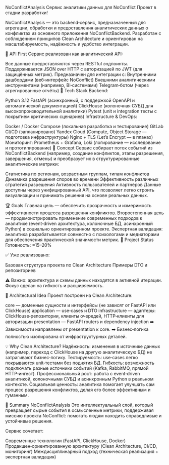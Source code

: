 NoConflictAnalysis
Сервис аналитики данных для NoConflict
Проект в стадии разработки!

NoConflictAnalysis — это backend‑сервис, предназначенный для агрегации, обработки и предоставления аналитических данных о конфликтах из основного приложения NoConflictBackend.
Разработан с соблюдением принципов Clean Architecture и ориентирован на масштабируемость, надёжность и удобство интеграции.

🔗 API First
Сервис реализован как аналитический API:

Все данные предоставляются через RESTful эндпоинты.
Поддерживается JSON over HTTP с авторизацией по JWT (для защищённых метрик).
Предназначен для интеграции с:
Внутренними дашбордами (веб‑интерфейс NoConflict)
Внешними аналитическими инструментами (например, BI‑системами)
Telegram‑ботом (через агрегированные отчёты)
🔧 Tech Stack
Backend:

Python 3.12
FastAPI (асинхронный, с поддержкой OpenAPI и автоматической документацией)
ClickHouse (колоночная СУБД для высокопроизводительной аналитики)
Pytest (unit и integration тесты с покрытием критических сценариев)
Infrastructure & DevOps:

Docker / Docker Compose (локальная разработка и тестирование)
GitLab CI/CD (запланировано)
Yandex Cloud (Compute, Object Storage — подготовка инфраструктуры)
Nginx + TLS (Let’s Encrypt — в планах)
Мониторинг: Prometheus + Grafana, Loki (логирование — исследование и прототипирование)
🎯 Concept
Сервис собирает поток событий из NoConflictBackend (например, создание конфликтов, этапы разрешения, завершения, отмены) и преобразует их в структурированные аналитические метрики:

Статистика по регионам, возрастным группам, типам конфликтов
Динамика разрешения споров во времени
Эффективность различных стратегий разрешения
Активность пользователей и партнёров
Данные доступны через унифицированный API, что позволяет легко строить визуализации и принимать решения на основе реальных данных.

🏆 Goals
Главная цель — обеспечить прозрачность и измеримость эффективности процесса разрешения конфликтов.
Второстепенная цель — продемонстрировать применение современных подходов к аналитике (event‑driven архитектура, колоночные БД, асинхронный Python) в социально ориентированном проекте.
Экспертная валидация: аналитика разрабатывается совместно с психологами и медиаторами для обеспечения практической значимости метрик.
📌 Project Status
Готовность: ≈15–20%

✅ Уже реализовано:

Базовая структура проекта по Clean Architecture
Примеры DTO и репозиториев

⚠️ Важно: архитектура и схемы данных находятся в активной итерации. Фокус сделан на гибкость и расширяемость.

🧱 Architectural Idea
Проект построен на Clean Architecture:

core — доменные сущности и интерфейсы (не зависят от FastAPI или ClickHouse)
application — use‑cases и DTO
infrastructure — адаптеры: ClickHouse‑репозитории, клиенты очередей, HTTP‑клиенты для авторизации
presentation — FastAPI routers и dependency injection
➡️ Зависимости направлены от presentation к core.
➡️ Бизнес‑логика полностью изолирована от инфраструктурных деталей.

💡 Why Clean Architecture?
Надёжность: изменения в источнике данных (например, переход с ClickHouse на другую аналитическую БД) не затрагивают бизнес‑логику.
Тестируемость: use‑cases легко покрываются unit‑тестами без поднятия БД.
Гибкость: возможность подключать разные источники событий (Kafka, RabbitMQ, прямой HTTP‑ингест).
Профессиональный рост: работа с event‑driven аналитикой, колоночными СУБД и асинхронным Python в реальном контексте.
Социальная ценность: аналитика помогает улучшать сам процесс разрешения конфликтов, делая его более эффективным и гуманным.

💬 Summary
NoConflictAnalysis Это интеллектуальный слой, который превращает сырые события в осмысленные метрики, поддерживая миссию проекта NoConflict: помогать людям находить справедливые и устойчивые решения.

Сервис сочетает:

Современные технологии (FastAPI, ClickHouse, Docker)
Продакшен‑ориентированную архитектуру (Clean Architecture, CI/CD, мониторинг)
Междисциплинарный подход (техническая реализация + экспертная валидация)
